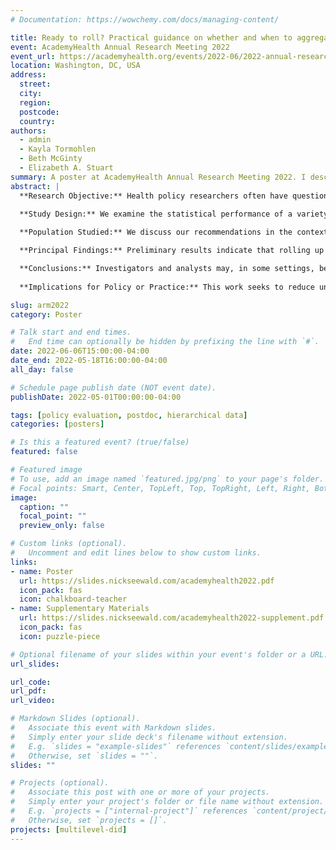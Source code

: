 ```yaml
---
# Documentation: https://wowchemy.com/docs/managing-content/

title: Ready to roll? Practical guidance on whether and when to aggregate data in health policy evaluation
event: AcademyHealth Annual Research Meeting 2022
event_url: https://academyhealth.org/events/2022-06/2022-annual-research-meeting
location: Washington, DC, USA
address:
  street:
  city:
  region: 
  postcode:
  country: 
authors: 
  - admin 
  - Kayla Tormohlen
  - Beth McGinty
  - Elizabeth A. Stuart
summary: A poster at AcademyHealth Annual Research Meeting 2022. I describe a simulation study investigating performance of difference-in-differences methods using hierarchical data for state-level health policy evaluation. 
abstract: |
  **Research Objective:** Health policy researchers often have questions about the effects of state policy on individual-level outcomes collected over multiple time periods. For example, limited evidence suggests that medical cannabis may be an effective substitute for opioids in pain management, which raises a question about the effect of medical cannabis laws on receipt of opioid treatment among individuals with chronic non-cancer pain. This question might be addressed using, for example, a large health insurance claims database which would track individuals’ receipt of such treatment. An open question in this setting is whether the researcher can or should “roll-up” (i.e., aggregate, average, or pool) this individual-level data to the state level when assessing the effects of state policy. Rolling up the data offers a clear computational advantage since it makes the individual-level big data question much smaller. However, existing literature does not sufficiently address whether and when aggregation is disadvantageous due to loss of individual-level information.
  
  **Study Design:** We examine the statistical performance of a variety of common methods in health policy evaluation (two-way fixed effects, difference-in-differences with staggered adoption methods, trial emulation, and marginal structural models) which permit the use of either individual- or aggregate-level data to offer practical guidance on whether and when to roll up.  Our guidance is based on simulation models which allow us to make fair comparisons between analytic methods under a variety of controlled conditions.

  **Population Studied:** We discuss our recommendations in the context of a study designed to assess the effects of state medical cannabis laws on opioid prescribing among patients with chronic non-cancer pain. The study sample consists of individuals 18+ with a chronic non-cancer pain condition who live in a “treated” (i.e., law-enacting) or “comparison” (no law) state and are continuously enrolled in a UnitedHealthcare insurance plan for the 7 years around the treated state's implementation of the law. 

  **Principal Findings:** Preliminary results indicate that rolling up does not yield loss of statistical efficiency in simple settings in which the analysis does not sufficiently take advantage of individual-level data and when standard errors are clustered at the state level. 

  **Conclusions:** Investigators and analysts may, in some settings, be able to roll up individual level data for computational efficiency without meaningful loss of statistical efficiency.
  
  **Implications for Policy or Practice:** This work seeks to reduce uncertainty among investigators and analysts about whether and how to leverage individual-level information in policy evaluation data.

slug: arm2022
category: Poster

# Talk start and end times.
#   End time can optionally be hidden by prefixing the line with `#`.
date: 2022-06-06T15:00:00-04:00
date_end: 2022-05-18T16:00:00-04:00
all_day: false

# Schedule page publish date (NOT event date).
publishDate: 2022-05-01T00:00:00-04:00

tags: [policy evaluation, postdoc, hierarchical data]
categories: [posters]

# Is this a featured event? (true/false)
featured: false

# Featured image
# To use, add an image named `featured.jpg/png` to your page's folder. 
# Focal points: Smart, Center, TopLeft, Top, TopRight, Left, Right, BottomLeft, Bottom, BottomRight.
image:
  caption: ""
  focal_point: ""
  preview_only: false

# Custom links (optional).
#   Uncomment and edit lines below to show custom links.
links:
- name: Poster
  url: https://slides.nickseewald.com/academyhealth2022.pdf
  icon_pack: fas
  icon: chalkboard-teacher
- name: Supplementary Materials
  url: https://slides.nickseewald.com/academyhealth2022-supplement.pdf
  icon_pack: fas
  icon: puzzle-piece

# Optional filename of your slides within your event's folder or a URL.
url_slides:

url_code:
url_pdf:
url_video:

# Markdown Slides (optional).
#   Associate this event with Markdown slides.
#   Simply enter your slide deck's filename without extension.
#   E.g. `slides = "example-slides"` references `content/slides/example-slides.md`.
#   Otherwise, set `slides = ""`.
slides: ""

# Projects (optional).
#   Associate this post with one or more of your projects.
#   Simply enter your project's folder or file name without extension.
#   E.g. `projects = ["internal-project"]` references `content/project/deep-learning/index.md`.
#   Otherwise, set `projects = []`.
projects: [multilevel-did]
---
```

